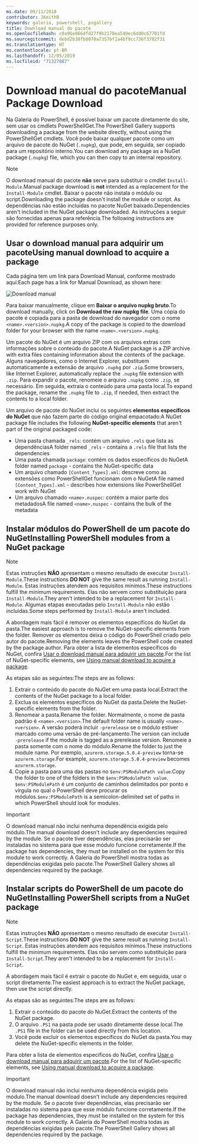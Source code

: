 ```yaml
---
ms.date: 09/11/2018
contributor: JKeithB
keywords: galeria, powershell, psgallery
title: Download manual do pacote
ms.openlocfilehash: c0a96e866dfd27f9b2170ea540ec6dd0c67701fd
ms.sourcegitcommit: debd2b38fb8070a7357bf1a4bf9cc736f3702f31
ms.translationtype: HT
ms.contentlocale: pt-BR
ms.lasthandoff: 12/05/2019
ms.locfileid: "71327887"
---
```

# <a name="manual-package-download"></a><span data-ttu-id="4697b-103">Download manual do pacote</span><span class="sxs-lookup"><span data-stu-id="4697b-103">Manual Package Download</span></span>

<span data-ttu-id="4697b-104">Na Galeria do PowerShell, é possível baixar um pacote diretamente do site, sem usar os cmdlets PowerShellGet.</span><span class="sxs-lookup"><span data-stu-id="4697b-104">The PowerShell Gallery supports downloading a package from the website directly, without using the PowerShellGet cmdlets.</span></span> <span data-ttu-id="4697b-105">Você pode baixar qualquer pacote como um arquivo de pacote do NuGet (`.nupkg`), que pode, em seguida, ser copiado para um repositório interno.</span><span class="sxs-lookup"><span data-stu-id="4697b-105">You can download any package as a NuGet package (`.nupkg`) file, which you can then copy to an internal repository.</span></span>

> [!NOTE]
> <span data-ttu-id="4697b-106">O download manual do pacote **não** serve para substituir o cmdlet `Install-Module`.</span><span class="sxs-lookup"><span data-stu-id="4697b-106">Manual package download is **not** intended as a replacement for the `Install-Module` cmdlet.</span></span>
> <span data-ttu-id="4697b-107">Baixar o pacote não instala o módulo ou script.</span><span class="sxs-lookup"><span data-stu-id="4697b-107">Downloading the package doesn't install the module or script.</span></span> <span data-ttu-id="4697b-108">As dependências não estão incluídas no pacote NuGet baixado.</span><span class="sxs-lookup"><span data-stu-id="4697b-108">Dependencies aren't included in the NuGet package downloaded.</span></span> <span data-ttu-id="4697b-109">As instruções a seguir são fornecidas apenas para referência.</span><span class="sxs-lookup"><span data-stu-id="4697b-109">The following instructions are provided for reference purposes only.</span></span>

## <a name="using-manual-download-to-acquire-a-package"></a><span data-ttu-id="4697b-110">Usar o download manual para adquirir um pacote</span><span class="sxs-lookup"><span data-stu-id="4697b-110">Using manual download to acquire a package</span></span>

<span data-ttu-id="4697b-111">Cada página tem um link para Download Manual, conforme mostrado aqui:</span><span class="sxs-lookup"><span data-stu-id="4697b-111">Each page has a link for Manual Download, as shown here:</span></span>

![Download manual](../../Images/packagedisplaypagewithpseditions.png)

<span data-ttu-id="4697b-113">Para baixar manualmente, clique em **Baixar o arquivo nupkg bruto**.</span><span class="sxs-lookup"><span data-stu-id="4697b-113">To download manually, click on **Download the raw nupkg file**.</span></span> <span data-ttu-id="4697b-114">Uma cópia do pacote é copiada para a pasta de download do navegador com o nome `<name>.<version>.nupkg`.</span><span class="sxs-lookup"><span data-stu-id="4697b-114">A copy of the package is copied to the download folder for your browser with the name `<name>.<version>.nupkg`.</span></span>

<span data-ttu-id="4697b-115">Um pacote do NuGet é um arquivo ZIP com os arquivos extras com informações sobre o conteúdo do pacote.</span><span class="sxs-lookup"><span data-stu-id="4697b-115">A NuGet package is a ZIP archive with extra files containing information about the contents of the package.</span></span> <span data-ttu-id="4697b-116">Alguns navegadores, como o Internet Explorer, substituem automaticamente a extensão de arquivo `.nupkg` por `.zip`.</span><span class="sxs-lookup"><span data-stu-id="4697b-116">Some browsers, like Internet Explorer, automatically replace the `.nupkg` file extension with `.zip`.</span></span> <span data-ttu-id="4697b-117">Para expandir o pacote, renomeie o arquivo `.nupkg` como `.zip`, se necessário. Em seguida, extraia o conteúdo para uma pasta local.</span><span class="sxs-lookup"><span data-stu-id="4697b-117">To expand the package, rename the `.nupkg` file to `.zip`, if needed, then extract the contents to a local folder.</span></span>

<span data-ttu-id="4697b-118">Um arquivo de pacote do NuGet inclui os seguintes **elementos específicos do NuGet** que não fazem parte do código original empacotado:</span><span class="sxs-lookup"><span data-stu-id="4697b-118">A NuGet package file includes the following **NuGet-specific elements** that aren't part of the original packaged code:</span></span>

- <span data-ttu-id="4697b-119">Uma pasta chamada `_rels`: contém um arquivo `.rels` que lista as dependências</span><span class="sxs-lookup"><span data-stu-id="4697b-119">A folder named `_rels` - contains a `.rels` file that lists the dependencies</span></span>
- <span data-ttu-id="4697b-120">Uma pasta chamada `package`: contém os dados específicos do NuGet</span><span class="sxs-lookup"><span data-stu-id="4697b-120">A folder named `package` - contains the NuGet-specific data</span></span>
- <span data-ttu-id="4697b-121">Um arquivo chamado `[Content_Types].xml`: descreve como as extensões como PowerShellGet funcionam com o NuGet</span><span class="sxs-lookup"><span data-stu-id="4697b-121">A file named `[Content_Types].xml` - describes how extensions like PowerShellGet work with NuGet</span></span>
- <span data-ttu-id="4697b-122">Um arquivo chamado `<name>.nuspec`: contém a maior parte dos metadados</span><span class="sxs-lookup"><span data-stu-id="4697b-122">A file named `<name>.nuspec` - contains the bulk of the metadata</span></span>

## <a name="installing-powershell-modules-from-a-nuget-package"></a><span data-ttu-id="4697b-123">Instalar módulos do PowerShell de um pacote do NuGet</span><span class="sxs-lookup"><span data-stu-id="4697b-123">Installing PowerShell modules from a NuGet package</span></span>

> [!NOTE]
> <span data-ttu-id="4697b-124">Estas instruções **NÃO** apresentam o mesmo resultado de executar `Install-Module`.</span><span class="sxs-lookup"><span data-stu-id="4697b-124">These instructions **DO NOT** give the same result as running `Install-Module`.</span></span> <span data-ttu-id="4697b-125">Estas instruções atendem aos requisitos mínimos.</span><span class="sxs-lookup"><span data-stu-id="4697b-125">These instructions fulfill the minimum requirements.</span></span> <span data-ttu-id="4697b-126">Elas não servem como substituição para `Install-Module`.</span><span class="sxs-lookup"><span data-stu-id="4697b-126">They aren't intended to be a replacement for `Install-Module`.</span></span>
> <span data-ttu-id="4697b-127">Algumas etapas executadas pelo `Install-Module` não estão incluídas.</span><span class="sxs-lookup"><span data-stu-id="4697b-127">Some steps performed by `Install-Module` aren't included.</span></span>

<span data-ttu-id="4697b-128">A abordagem mais fácil é remover os elementos específicos do NuGet da pasta.</span><span class="sxs-lookup"><span data-stu-id="4697b-128">The easiest approach is to remove the NuGet-specific elements from the folder.</span></span> <span data-ttu-id="4697b-129">Remover os elementos deixa o código do PowerShell criado pelo autor do pacote.</span><span class="sxs-lookup"><span data-stu-id="4697b-129">Removing the elements leaves the PowerShell code created by the package author.</span></span>
<span data-ttu-id="4697b-130">Para obter a lista de elementos específicos do NuGet, confira [Usar o download manual para adquirir um pacote](#using-manual-download-to-acquire-a-package).</span><span class="sxs-lookup"><span data-stu-id="4697b-130">For the list of NuGet-specific elements, see [Using manual download to acquire a package](#using-manual-download-to-acquire-a-package).</span></span>

<span data-ttu-id="4697b-131">As etapas são as seguintes:</span><span class="sxs-lookup"><span data-stu-id="4697b-131">The steps are as follows:</span></span>

1. <span data-ttu-id="4697b-132">Extrair o conteúdo do pacote do NuGet em uma pasta local.</span><span class="sxs-lookup"><span data-stu-id="4697b-132">Extract the contents of the NuGet package to a local folder.</span></span>
2. <span data-ttu-id="4697b-133">Exclua os elementos específicos do NuGet da pasta.</span><span class="sxs-lookup"><span data-stu-id="4697b-133">Delete the NuGet-specific elements from the folder.</span></span>
3. <span data-ttu-id="4697b-134">Renomear a pasta.</span><span class="sxs-lookup"><span data-stu-id="4697b-134">Rename the folder.</span></span> <span data-ttu-id="4697b-135">Normalmente, o nome de pasta padrão é `<name>.<version>`.</span><span class="sxs-lookup"><span data-stu-id="4697b-135">The default folder name is usually `<name>.<version>`.</span></span> <span data-ttu-id="4697b-136">A versão poderá incluir `-prerelease` se o módulo estiver marcado como uma versão de pré-lançamento.</span><span class="sxs-lookup"><span data-stu-id="4697b-136">The version can include `-prerelease` if the module is tagged as a prerelease version.</span></span> <span data-ttu-id="4697b-137">Renomeie a pasta somente com o nome do módulo.</span><span class="sxs-lookup"><span data-stu-id="4697b-137">Rename the folder to just the module name.</span></span> <span data-ttu-id="4697b-138">Por exemplo, `azurerm.storage.5.0.4-preview` torna-se `azurerm.storage`.</span><span class="sxs-lookup"><span data-stu-id="4697b-138">For example, `azurerm.storage.5.0.4-preview` becomes `azurerm.storage`.</span></span>
4. <span data-ttu-id="4697b-139">Copie a pasta para uma das pastas no `$env:PSModulePath value`.</span><span class="sxs-lookup"><span data-stu-id="4697b-139">Copy the folder to one of the folders in the `$env:PSModulePath value`.</span></span> <span data-ttu-id="4697b-140">`$env:PSModulePath` é um conjunto de caminhos delimitados por ponto e vírgula no qual o PowerShell deve procurar os módulos.</span><span class="sxs-lookup"><span data-stu-id="4697b-140">`$env:PSModulePath` is a semicolon-delimited set of paths in which PowerShell should look for modules.</span></span>

> [!IMPORTANT]
> <span data-ttu-id="4697b-141">O download manual não inclui nenhuma dependência exigida pelo módulo.</span><span class="sxs-lookup"><span data-stu-id="4697b-141">The manual download doesn't include any dependencies required by the module.</span></span> <span data-ttu-id="4697b-142">Se o pacote tiver dependências, elas precisarão ser instaladas no sistema para que esse módulo funcione corretamente.</span><span class="sxs-lookup"><span data-stu-id="4697b-142">If the package has dependencies, they must be installed on the system for this module to work correctly.</span></span> <span data-ttu-id="4697b-143">A Galeria do PowerShell mostra todas as dependências exigidas pelo pacote.</span><span class="sxs-lookup"><span data-stu-id="4697b-143">The PowerShell Gallery shows all dependencies required by the package.</span></span>

## <a name="installing-powershell-scripts-from-a-nuget-package"></a><span data-ttu-id="4697b-144">Instalar scripts do PowerShell de um pacote do NuGet</span><span class="sxs-lookup"><span data-stu-id="4697b-144">Installing PowerShell scripts from a NuGet package</span></span>

> [!NOTE]
> <span data-ttu-id="4697b-145">Estas instruções **NÃO** apresentam o mesmo resultado de executar `Install-Script`.</span><span class="sxs-lookup"><span data-stu-id="4697b-145">These instructions **DO NOT** give the same result as running `Install-Script`.</span></span> <span data-ttu-id="4697b-146">Estas instruções atendem aos requisitos mínimos.</span><span class="sxs-lookup"><span data-stu-id="4697b-146">These instructions fulfill the minimum requirements.</span></span> <span data-ttu-id="4697b-147">Elas não servem como substituição para `Install-Script`.</span><span class="sxs-lookup"><span data-stu-id="4697b-147">They aren't intended to be a replacement for `Install-Script`.</span></span>

<span data-ttu-id="4697b-148">A abordagem mais fácil é extrair o pacote do NuGet e, em seguida, usar o script diretamente.</span><span class="sxs-lookup"><span data-stu-id="4697b-148">The easiest approach is to extract the NuGet package, then use the script directly.</span></span>

<span data-ttu-id="4697b-149">As etapas são as seguintes:</span><span class="sxs-lookup"><span data-stu-id="4697b-149">The steps are as follows:</span></span>

1. <span data-ttu-id="4697b-150">Extrair o conteúdo do pacote do NuGet.</span><span class="sxs-lookup"><span data-stu-id="4697b-150">Extract the contents of the NuGet package.</span></span>
2. <span data-ttu-id="4697b-151">O arquivo `.PS1` na pasta pode ser usado diretamente desse local.</span><span class="sxs-lookup"><span data-stu-id="4697b-151">The `.PS1` file in the folder can be used directly from this location.</span></span>
3. <span data-ttu-id="4697b-152">Você pode excluir os elementos específicos do NuGet da pasta.</span><span class="sxs-lookup"><span data-stu-id="4697b-152">You may delete the NuGet-specific elements in the folder.</span></span>

<span data-ttu-id="4697b-153">Para obter a lista de elementos específicos do NuGet, confira [Usar o download manual para adquirir um pacote](#using-manual-download-to-acquire-a-package).</span><span class="sxs-lookup"><span data-stu-id="4697b-153">For the list of NuGet-specific elements, see [Using manual download to acquire a package](#using-manual-download-to-acquire-a-package).</span></span>

> [!IMPORTANT]
> <span data-ttu-id="4697b-154">O download manual não inclui nenhuma dependência exigida pelo módulo.</span><span class="sxs-lookup"><span data-stu-id="4697b-154">The manual download doesn't include any dependencies required by the module.</span></span> <span data-ttu-id="4697b-155">Se o pacote tiver dependências, elas precisarão ser instaladas no sistema para que esse módulo funcione corretamente.</span><span class="sxs-lookup"><span data-stu-id="4697b-155">If the package has dependencies, they must be installed on the system for this module to work correctly.</span></span> <span data-ttu-id="4697b-156">A Galeria do PowerShell mostra todas as dependências exigidas pelo pacote.</span><span class="sxs-lookup"><span data-stu-id="4697b-156">The PowerShell Gallery shows all dependencies required by the package.</span></span>
